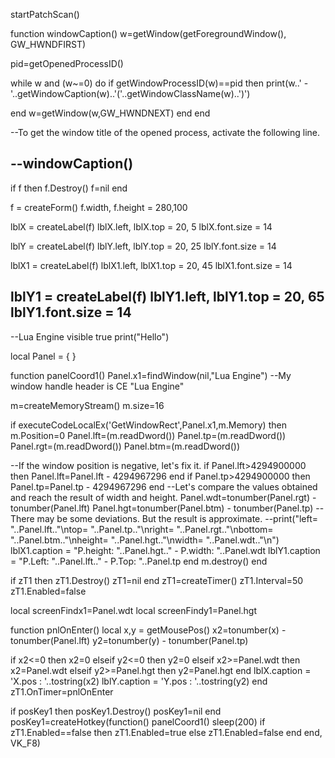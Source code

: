 startPatchScan()

function windowCaption()
w=getWindow(getForegroundWindow(), GW_HWNDFIRST)

pid=getOpenedProcessID()

while w and (w~=0) do
  if getWindowProcessID(w)==pid then
    print(w..' - '..getWindowCaption(w)..'('..getWindowClassName(w)..')')

  end
  w=getWindow(w,GW_HWNDNEXT)
end
end

--To get the window title of the opened process, activate the following line.

--windowCaption()
----------------------------------------

if f then f.Destroy() f=nil end

f = createForm()
f.width, f.height = 280,100

lblX = createLabel(f)
lblX.left, lblX.top = 20, 5
lblX.font.size = 14

lblY = createLabel(f)
lblY.left, lblY.top = 20, 25
lblY.font.size = 14

lblX1 = createLabel(f)
lblX1.left, lblX1.top = 20, 45
lblX1.font.size = 14

lblY1 = createLabel(f)
lblY1.left, lblY1.top = 20, 65
lblY1.font.size = 14
----------------------------------------
--Lua Engine visible true
print("Hello")

local Panel = { }

function panelCoord1()
Panel.x1=findWindow(nil,"Lua Engine") --My window handle header is CE "Lua Engine"

m=createMemoryStream()
m.size=16

if executeCodeLocalEx('GetWindowRect',Panel.x1,m.Memory) then
  m.Position=0
  Panel.lft=(m.readDword())
  Panel.tp=(m.readDword())
  Panel.rgt=(m.readDword())
  Panel.btm=(m.readDword())

--If the window position is negative, let's fix it.
  if Panel.lft>4294900000 then Panel.lft=Panel.lft - 4294967296  end
  if Panel.tp>4294900000 then Panel.tp=Panel.tp - 4294967296  end
--Let's compare the values obtained and reach the result of width and height.
  Panel.wdt=tonumber(Panel.rgt) - tonumber(Panel.lft)
  Panel.hgt=tonumber(Panel.btm) - tonumber(Panel.tp)
--There may be some deviations. But the result is approximate.
  --print("left= "..Panel.lft.."\ntop= "..Panel.tp.."\nright= "..Panel.rgt.."\nbottom= "..Panel.btm.."\nheight= "..Panel.hgt.."\nwidth= "..Panel.wdt.."\n")
lblX1.caption = "P.height: "..Panel.hgt.." - P.width: "..Panel.wdt
lblY1.caption = "P.Left: "..Panel.lft.." - P.Top: "..Panel.tp
end
m.destroy()
end

if zT1 then zT1.Destroy() zT1=nil end
 zT1=createTimer()
 zT1.Interval=50
 zT1.Enabled=false

local screenFindx1=Panel.wdt
local  screenFindy1=Panel.hgt

function pnlOnEnter()
 local x,y = getMousePos()
 x2=tonumber(x) - tonumber(Panel.lft)
 y2=tonumber(y) - tonumber(Panel.tp)

 if x2<=0 then x2=0
 elseif y2<=0 then y2=0
 elseif x2>=Panel.wdt then x2=Panel.wdt
 elseif y2>=Panel.hgt then y2=Panel.hgt
 end
 lblX.caption = 'X.pos : '..tostring(x2)
 lblY.caption = 'Y.pos : '..tostring(y2)
end
 zT1.OnTimer=pnlOnEnter

if posKey1 then posKey1.Destroy() posKey1=nil end
posKey1=createHotkey(function() panelCoord1() sleep(200) if zT1.Enabled==false then zT1.Enabled=true
else
zT1.Enabled=false end end, VK_F8)
